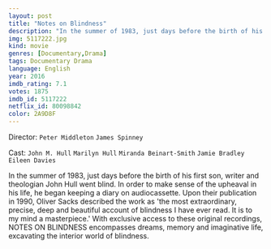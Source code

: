 ```yaml
---
layout: post
title: "Notes on Blindness"
description: "In the summer of 1983, just days before the birth of his first son, writer and theologian John Hull went blind. In order to make sense of the upheaval in his life, he began keeping a diary on audiocassette. Upon their publication in 1990, Oliver Sacks described the work as 'the most extraordinary, precise, deep and beautiful account of blindness I have ever read. It is to my mind a masterpiece.' With exclusiv.."
img: 5117222.jpg
kind: movie
genres: [Documentary,Drama]
tags: Documentary Drama 
language: English
year: 2016
imdb_rating: 7.1
votes: 1875
imdb_id: 5117222
netflix_id: 80098842
color: 2A9D8F
---
```

Director: `Peter Middleton` `James Spinney`  

Cast: `John M. Hull` `Marilyn Hull` `Miranda Beinart-Smith` `Jamie Bradley` `Eileen Davies` 

In the summer of 1983, just days before the birth of his first son, writer and theologian John Hull went blind. In order to make sense of the upheaval in his life, he began keeping a diary on audiocassette. Upon their publication in 1990, Oliver Sacks described the work as 'the most extraordinary, precise, deep and beautiful account of blindness I have ever read. It is to my mind a masterpiece.' With exclusive access to these original recordings, NOTES ON BLINDNESS encompasses dreams, memory and imaginative life, excavating the interior world of blindness.